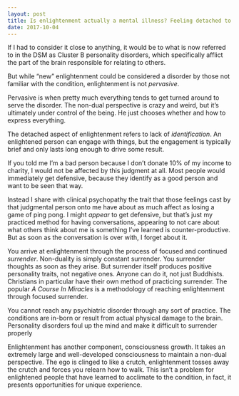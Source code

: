 ```yaml
---
layout: post
title: Is enlightenment actually a mental illness? Feeling detached to everything, is it something we should actually strive for? Or is it because I don&#39;t really know what enlightenment is really about?
date: 2017-10-04
---
```


<p>If I had to consider it close to anything, it would be to what is now referred to in the DSM as Cluster B personality disorders, which specifically afflict the part of the brain responsible for relating to others.</p><p>But while “new” enlightenment could be considered a disorder by those not familiar with the condition, enlightenment is not <i>pervasive</i>.</p><p>Pervasive is when pretty much everything tends to get turned around to serve the disorder. The non-dual perspective is crazy and weird, but it’s ultimately under control of the being. He just chooses whether and how to express everything.</p><p>The detached aspect of enlightenment refers to lack of <i>identification</i>. An enlightened person can engage with things, but the engagement is typically brief and only lasts long enough to drive some result.</p><p>If you told me I’m a bad person because I don’t donate 10% of my income to charity, I would not be affected by this judgment at all. Most people would immediately get defensive, because they identify as a good person and want to be seen that way.</p><p>Instead I share with clinical psychopathy the trait that those feelings cast by that judgmental person onto me have about as much affect as losing a game of ping pong. I might <i>appear</i> to get defensive, but that’s just my practiced method for having conversations, appearing to not care about what others think about me is something I’ve learned is counter-productive. But as soon as the conversation is over with, I forget about it.</p><p>You arrive at enlightenment through the process of focused and continued <i>surrender</i>. Non-duality is simply constant surrender. You surrender thoughts as soon as they arise. But surrender itself produces positive personality traits, not negative ones. Anyone can do it, not just Buddhists. Christians in particular have their own method of practicing surrender. The popular <i>A Course In Miracles</i> is a methodology of reaching enlightenment through focused surrender.</p><p>You cannot reach any psychiatric disorder through any sort of practice. The conditions are in-born or result from actual physical damage to the brain. Personality disorders foul up the mind and make it difficult to surrender properly</p><p>Enlightenment has another component, consciousness growth. It takes an extremely large and well-developed consciousness to maintain a non-dual perspective. The ego is clinged to like a crutch, enlightenment tosses away the crutch and forces you relearn how to walk. This isn’t a problem for enlightened people that have learned to acclimate to the condition, in fact, it presents opportunities for unique experience.</p>
